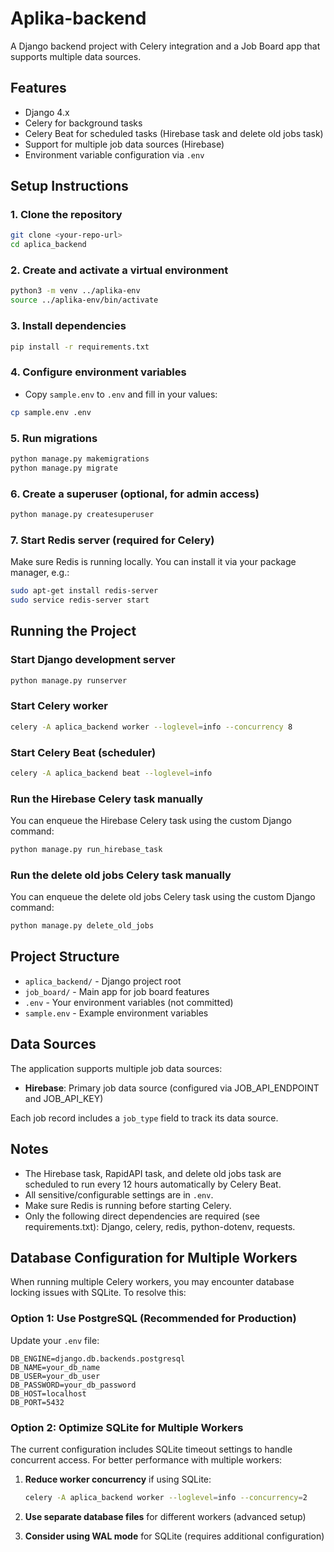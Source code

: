 # Aplika-backend

A Django backend project with Celery integration and a Job Board app that supports multiple data sources.

## Features
- Django 4.x
- Celery for background tasks
- Celery Beat for scheduled tasks (Hirebase task and delete old jobs task)
- Support for multiple job data sources (Hirebase)
- Environment variable configuration via `.env`

## Setup Instructions

### 1. Clone the repository
```bash
git clone <your-repo-url>
cd aplica_backend
```

### 2. Create and activate a virtual environment
```bash
python3 -m venv ../aplika-env
source ../aplika-env/bin/activate
```

### 3. Install dependencies
```bash
pip install -r requirements.txt
```

### 4. Configure environment variables
- Copy `sample.env` to `.env` and fill in your values:
```bash
cp sample.env .env
```

### 5. Run migrations
```bash
python manage.py makemigrations
python manage.py migrate
```

### 6. Create a superuser (optional, for admin access)
```bash
python manage.py createsuperuser
```

### 7. Start Redis server (required for Celery)
Make sure Redis is running locally. You can install it via your package manager, e.g.:
```bash
sudo apt-get install redis-server
sudo service redis-server start
```

## Running the Project

### Start Django development server
```bash
python manage.py runserver
```

### Start Celery worker
```bash
celery -A aplica_backend worker --loglevel=info --concurrency 8
```

### Start Celery Beat (scheduler)
```bash
celery -A aplica_backend beat --loglevel=info
```

### Run the Hirebase Celery task manually
You can enqueue the Hirebase Celery task using the custom Django command:
```bash
python manage.py run_hirebase_task
```

### Run the delete old jobs Celery task manually
You can enqueue the delete old jobs Celery task using the custom Django command:
```bash
python manage.py delete_old_jobs
```

## Project Structure
- `aplica_backend/` - Django project root
- `job_board/` - Main app for job board features
- `.env` - Your environment variables (not committed)
- `sample.env` - Example environment variables

## Data Sources
The application supports multiple job data sources:
- **Hirebase**: Primary job data source (configured via JOB_API_ENDPOINT and JOB_API_KEY)

Each job record includes a `job_type` field to track its data source.

## Notes
- The Hirebase task, RapidAPI task, and delete old jobs task are scheduled to run every 12 hours automatically by Celery Beat.
- All sensitive/configurable settings are in `.env`.
- Make sure Redis is running before starting Celery.
- Only the following direct dependencies are required (see requirements.txt): Django, celery, redis, python-dotenv, requests.

## Database Configuration for Multiple Workers

When running multiple Celery workers, you may encounter database locking issues with SQLite. To resolve this:

### Option 1: Use PostgreSQL (Recommended for Production)
Update your `.env` file:
```
DB_ENGINE=django.db.backends.postgresql
DB_NAME=your_db_name
DB_USER=your_db_user
DB_PASSWORD=your_db_password
DB_HOST=localhost
DB_PORT=5432
```

### Option 2: Optimize SQLite for Multiple Workers
The current configuration includes SQLite timeout settings to handle concurrent access. For better performance with multiple workers:

1. **Reduce worker concurrency** if using SQLite:
   ```bash
   celery -A aplica_backend worker --loglevel=info --concurrency=2
   ```

2. **Use separate database files** for different workers (advanced setup)

3. **Consider using WAL mode** for SQLite (requires additional configuration)




